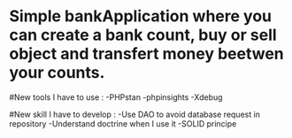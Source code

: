# Simple bankApplication where you can create a bank count, buy or sell object and transfert money beetwen your counts.

#New tools I have to use : 
-PHPstan
-phpinsights
-Xdebug

#New skill I have to develop : 
-Use DAO to avoid database request in repository
-Understand doctrine when I use it
-SOLID principe
